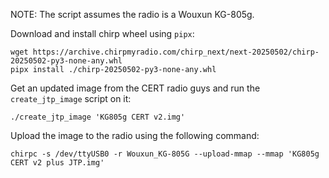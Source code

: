 NOTE: The script assumes the radio is a Wouxun KG-805g.

Download and install chirp wheel using `pipx`:
```
wget https://archive.chirpmyradio.com/chirp_next/next-20250502/chirp-20250502-py3-none-any.whl
pipx install ./chirp-20250502-py3-none-any.whl
```

Get an updated image from the CERT radio guys and run the `create_jtp_image` script on it:
```
./create_jtp_image 'KG805g CERT v2.img'
```

Upload the image to the radio using the following command:
```
chirpc -s /dev/ttyUSB0 -r Wouxun_KG-805G --upload-mmap --mmap 'KG805g CERT v2 plus JTP.img'
```
